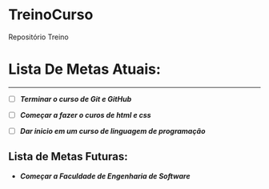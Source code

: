 # TreinoCurso
Repositório Treino

# Lista De Metas Atuais:
***
- [ ] **_Terminar o curso de Git e GitHub_** 

- [ ] **_Começar a fazer o curos de html e css_**

- [ ] **_Dar inicio em um curso de linguagem de programação_**

## Lista de Metas Futuras:

-  **_Começar a Faculdade de Engenharia de Software_**
